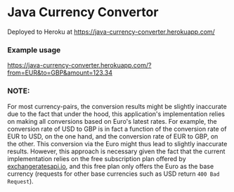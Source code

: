 # Java Currency Convertor

Deployed to Heroku at https://java-currency-converter.herokuapp.com/

### Example usage 
https://java-currency-converter.herokuapp.com/?from=EUR&to=GBP&amount=123.34

### NOTE:
For most currency-pairs, the conversion results might be
slightly inaccurate due to the fact that under the hood, this application's 
implementation relies on making all conversions based on Euro's latest
rates. For example, the conversion rate of USD to GBP is in fact a
function of the conversion rate of EUR to USD, on the one hand, and the
conversion rate of EUR to GBP, on the other. This conversion via the Euro
might thus lead to slightly inaccurate results. However, this approach is
necessary given the fact that the current implementation relies on the
free subscription plan offered by [exchangeratesapi.io](https://exchangeratesapi.io/), and this free plan
only offers the Euro as the base currency (requests for other base
currencies such as USD return `400 Bad Request`).
